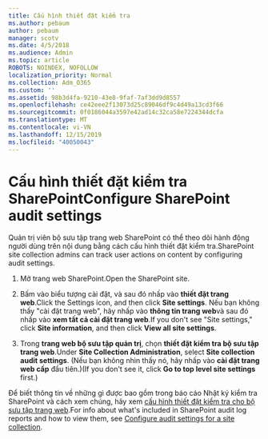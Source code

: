 ```yaml
---
title: Cấu hình thiết đặt kiểm tra
ms.author: pebaum
author: pebaum
manager: scotv
ms.date: 4/5/2018
ms.audience: Admin
ms.topic: article
ROBOTS: NOINDEX, NOFOLLOW
localization_priority: Normal
ms.collection: Adm_O365
ms.custom: ''
ms.assetid: 98b3d4fa-9210-43e8-9faf-7af3dd9d8557
ms.openlocfilehash: ce42eee2f13073d25c89046df9c4d49a13cd3f66
ms.sourcegitcommit: 0f0186044a3597e42ad14c32ca58e7224344dcfa
ms.translationtype: MT
ms.contentlocale: vi-VN
ms.lasthandoff: 12/15/2019
ms.locfileid: "40050043"
---
```

# <a name="configure-sharepoint-audit-settings"></a><span data-ttu-id="c6a12-102">Cấu hình thiết đặt kiểm tra SharePoint</span><span class="sxs-lookup"><span data-stu-id="c6a12-102">Configure SharePoint audit settings</span></span>

<span data-ttu-id="c6a12-103">Quản trị viên bộ sưu tập trang web SharePoint có thể theo dõi hành động người dùng trên nội dung bằng cách cấu hình thiết đặt kiểm tra.</span><span class="sxs-lookup"><span data-stu-id="c6a12-103">SharePoint site collection admins can track user actions on content by configuring audit settings.</span></span>
  
1. <span data-ttu-id="c6a12-104">Mở trang web SharePoint.</span><span class="sxs-lookup"><span data-stu-id="c6a12-104">Open the SharePoint site.</span></span>
    
2. <span data-ttu-id="c6a12-105">Bấm vào biểu tượng cài đặt, và sau đó nhấp vào **thiết đặt trang web**.</span><span class="sxs-lookup"><span data-stu-id="c6a12-105">Click the Settings icon, and then click **Site settings**.</span></span> <span data-ttu-id="c6a12-106">Nếu bạn không thấy "cài đặt trang web", hãy nhấp vào **thông tin trang web**và sau đó nhấp vào **xem tất cả cài đặt trang web**.</span><span class="sxs-lookup"><span data-stu-id="c6a12-106">If you don't see "Site settings," click **Site information**, and then click **View all site settings**.</span></span>
    
3. <span data-ttu-id="c6a12-107">Trong **trang web bộ sưu tập quản trị**, chọn **thiết đặt kiểm tra bộ sưu tập trang web**.</span><span class="sxs-lookup"><span data-stu-id="c6a12-107">Under **Site Collection Administration**, select **Site collection audit settings**.</span></span> <span data-ttu-id="c6a12-108">(Nếu bạn không nhìn thấy nó, hãy nhấp vào **cài đặt trang web cấp** đầu tiên.)</span><span class="sxs-lookup"><span data-stu-id="c6a12-108">(If you don't see it, click **Go to top level site settings** first.)</span></span> 
    
<span data-ttu-id="c6a12-109">Để biết thông tin về những gì được bao gồm trong báo cáo Nhật ký kiểm tra SharePoint và cách xem chúng, hãy xem [cấu hình thiết đặt kiểm tra cho bộ sưu tập trang web](https://go.microsoft.com/fwlink/?linkid=404050).</span><span class="sxs-lookup"><span data-stu-id="c6a12-109">For info about what's included in SharePoint audit log reports and how to view them, see [Configure audit settings for a site collection](https://go.microsoft.com/fwlink/?linkid=404050).</span></span>
  

